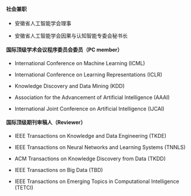 <h4 style="margin: 0.75em 0 0.3em 0; padding: 2px 0; /* border-bottom: 1px solid #eee; */ line-height: 1.8">社会兼职</h4>

- 安徽省人工智能学会理事

- 安徽省人工智能学会因果与认知智能专委会秘书长

<h4 style="margin: 0.75em 0 0.3em 0; padding: 2px 0; /* border-bottom: 1px solid #eee; */ line-height: 1.8">国际顶级学术会议程序委员会委员（PC member）</h4> 

- International Conference on Machine Learning (ICML)

- International Conference on Learning Representations (ICLR)

- Knowledge Discovery and Data Mining (KDD)

- Association for the Advancement of Artificial Intelligence (AAAI)

- International Joint Conference on Artificial Intelligence (IJCAI)

<h4 style="margin: 0.75em 0 0.3em 0; padding: 2px 0; /* border-bottom: 1px solid #eee; */ line-height: 1.8">国际顶级期刊审稿人（Reviewer）</h4> 

- IEEE Transactions on Knowledge and Data Engineering (TKDE)

- IEEE Transactions on Neural Networks and Learning Systems (TNNLS)

- ACM Transactions on Knowledge Discovery from Data (TKDD)

- IEEE Transactions on Big Data (TBD)

- IEEE Transactions on Emerging Topics in Computational Intelligence (TETCI)